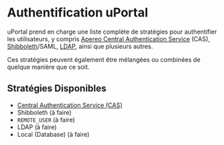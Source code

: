 # Authentification uPortal

uPortal prend en charge une liste complète de stratégies pour authentifier les utilisateurs, y compris [Apereo
Central Authentication Service][] (CAS), [Shibboleth][]/SAML, [LDAP][], ainsi que plusieurs autres.

Ces stratégies peuvent également être mélangées ou combinées de quelque manière que ce soit.

## Stratégies Disponibles

- [Central Authentication Service (CAS)](cas.md)
- Shibboleth (à faire)
- `REMOTE_USER` (à faire)
- LDAP (à faire)
- Local (Database) (à faire)

[Apereo Central Authentication Service]:https://www.apereo.org/projects/cas
[Shibboleth]:https://www.shibboleth.net/
[LDAP]:https://en.wikipedia.org/wiki/Lightweight_Directory_Access_Protocol

